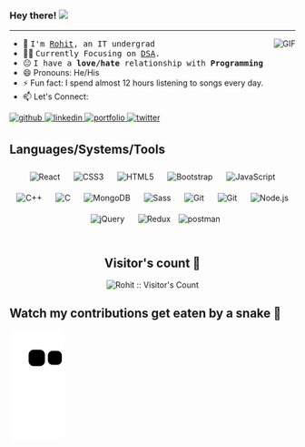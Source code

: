 ### Hey there! <img src="https://raw.githubusercontent.com/nixin72/nixin72/master/wave.gif" width="32px">

<hr>


<img align="right" alt="GIF" height="200px" src="https://i.ytimg.com/vi/hnZm96OAV2Y/maxresdefault.jpg" />




- :school: <samp>I'm [Rohit](https://rohit-patil.netlify.app/), an IT undergrad</samp>
- 👨‍💻 <samp>Currently Focusing on [DSA](https://www.geeksforgeeks.org/data-structures/).</samp>
- :neutral_face: <samp>I have a **love/hate** relationship with **Programming**</samp>
- 😄 Pronouns: He/His
- ⚡ Fun fact: I spend almost 12 hours listening to songs every day.
- 📫 Let's Connect: 
 <a href="https://dev.to/rohitraje786" target="_blank">
<img src=https://img.shields.io/badge/dev-%2324292e.svg?&style=for-the-badge&logo=github&logoColor=white alt=github style="margin-bottom: 5px;" />
</a>
<a href="https://www.linkedin.com/in/rohit-patil-576216192/" target="_blank">
<img src=https://img.shields.io/badge/linkedin-%231E77B5.svg?&style=for-the-badge&logo=linkedin&logoColor=white alt=linkedin style="margin-bottom: 5px;" />
</a>
<a href="https://rohit-patil.netlify.app/" target="_blank">
<img src=https://img.shields.io/badge/portfolio-%23292929.svg?&style=for-the-badge&logo=medium&logoColor=white alt=portfolio style="margin-bottom: 5px;" />
</a>  
<a href="https://twitter.com/rohitraje123" target="_blank">
<img src=https://img.shields.io/badge/twitter-%2300acee.svg?&style=for-the-badge&logo=twitter&logoColor=white alt=twitter style="margin-bottom: 5px;" />
</a>
<br/>


## Languages/Systems/Tools  
<div align="center">  
<img style="margin: 10px" src="https://profilinator.rishav.dev/skills-assets/react-original-wordmark.svg" alt="React" height="25" />  
 <img style="margin: 10px" src="https://profilinator.rishav.dev/skills-assets/css3-original-wordmark.svg" alt="CSS3" height="25" />  
<img style="margin: 10px" src="https://profilinator.rishav.dev/skills-assets/html5-original-wordmark.svg" alt="HTML5" height="25" />  
<img style="margin: 10px" src="https://profilinator.rishav.dev/skills-assets/bootstrap-plain.svg" alt="Bootstrap" height="25" />  
 


 
<img style="margin: 10px" src="https://profilinator.rishav.dev/skills-assets/javascript-original.svg" alt="JavaScript" height="25" />  
<img style="margin: 10px" src="https://profilinator.rishav.dev/skills-assets/cplusplus-original.svg" alt="C++" height="25" />  
<img style="margin: 10px" src="https://profilinator.rishav.dev/skills-assets/c-original.svg" alt="C" height="25" />    
<img style="margin: 10px" src="https://profilinator.rishav.dev/skills-assets/mongodb-original-wordmark.svg" alt="MongoDB" height="25" />   
<img style="margin: 10px" src="https://profilinator.rishav.dev/skills-assets/sass-original.svg" alt="Sass" height="25" />  
<img style="margin: 10px" src="https://profilinator.rishav.dev/skills-assets/git-scm-icon.svg" alt="Git" height="25" />  
 <img style="margin: 10px" src="https://camo.githubusercontent.com/c457309037aabdce151cc0e197d6db98234a31636ef41f2cc1c339832fe20de3/68747470733a2f2f63646e2e61757468302e636f6d2f626c6f672f6c6f676f732f6e6578746a732d6c6f676f2e706e67" alt="Git" height="25" />  

<img style="margin: 10px" src="https://profilinator.rishav.dev/skills-assets/nodejs-original-wordmark.svg" alt="Node.js" height="25" />  
<img style="margin: 10px" src="https://profilinator.rishav.dev/skills-assets/jquery.png" alt="jQuery" height="25" />  
<img style="margin: 10px" src="https://profilinator.rishav.dev/skills-assets/redux-original.svg" alt="Redux" height="25" />


 <img src="https://camo.githubusercontent.com/93b32389bf746009ca2370de7fe06c3b5146f4c99d99df65994f9ced0ba41685/68747470733a2f2f7777772e766563746f726c6f676f2e7a6f6e652f6c6f676f732f676574706f73746d616e2f676574706f73746d616e2d69636f6e2e737667" alt="postman" width="25" height="25" data-canonical-src="https://www.vectorlogo.zone/logos/getpostman/getpostman-icon.svg" style="max-width:100%;">

</div>  

<br/>  

<h2 align="center"> Visitor's count 👀</h2>

<p align="center"><img src="https://profile-counter.glitch.me/{rohit-raje-786}/count.svg" alt="Rohit :: Visitor's Count" /></p>

## Watch my contributions get eaten by a snake 🐍
![snake gif](https://github.com/rohit-raje-786/Actions/blob/output/github-contribution-grid-snake.svg)
